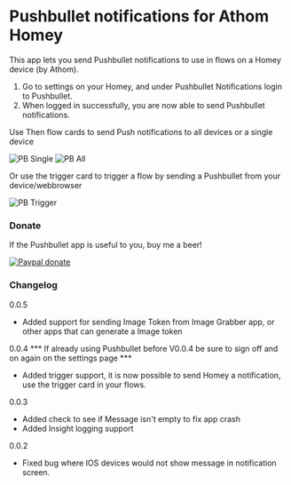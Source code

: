 # Pushbullet notifications for Athom Homey

This app lets you send Pushbullet notifications to use in flows on a Homey device (by Athom).

1. Go to settings on your Homey, and under Pushbullet Notifications login to Pushbullet.
2. When logged in successfully, you are now able to send Pushbullet notifications.

Use Then flow cards to send Push notifications to all devices or a single device

![PB Single][pb-image1] ![PB All][pb-image2]

Or use the trigger card to trigger a flow by sending a Pushbullet from your device/webbrowser

![PB Trigger][pb-image3]

### Donate
If the Pushbullet app is useful to you, buy me a beer!

[![Paypal donate][pp-donate-image]][pp-donate-link]

[pp-donate-link]: https://www.paypal.com/cgi-bin/webscr?cmd=_donations&business=D8RA9P824YZ62&lc=NL&item_name=Pushbullet%2dHomey&currency_code=EUR&bn=PP%2dDonationsBF%3abtn_donateCC_LG%2egif%3aNonHosted
[pp-donate-image]: https://www.paypalobjects.com/en_US/i/btn/btn_donateCC_LG.gif
[pb-image1]: http://bmwcodingdatabase.com/images/PB1.png
[pb-image2]: http://bmwcodingdatabase.com/images/PB2.png
[pb-image3]: http://bmwcodingdatabase.com/images/PB3.png

### Changelog

0.0.5

- Added support for sending Image Token from Image Grabber app, or other apps that can generate a Image token

0.0.4
*** If already using Pushbullet before V0.0.4 be sure to sign off and on again on the settings page ***
- Added trigger support, it is now possible to send Homey a notification, use the trigger card in your flows.

0.0.3

- Added check to see if Message isn't empty to fix app crash
- Added Insight logging support

0.0.2

- Fixed bug where IOS devices would not show message in notification screen.
